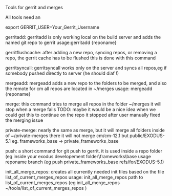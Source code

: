 Tools for gerrit and merges

All tools need an

export GERRIT_USER=Your_Gerrit_Username


gerritadd:
gerritadd is only working local on the build server and adds the named git repo to gerrit
usage:gerritadd {reponame}

gerritflushcache:
after adding a new repo, syncing repos, or removing a repo, the gerrit cache has to be flushed
this is done with this command

gerritsyncall:
gerritsyncall works only on the server and syncs all repos,eg if somebody pushed directly to server (he should diaf !)

mergeadd:
mergeadd adds a new repo to the folders to be merged, and also the remote for cm
all repos are located in ~/merges
usage: mergeadd {reponame}

merge:
this command tries to merge all repos in the folder ~/merges
it will stop when a merge fails
TODO: maybe it would be a nice idea when we could get this to continue on the repo it stopped after user manually fixed the merging issue

private-merge:
nearly the same as merge, but it will merge all folders inside of ~/private-merges
there it will not merge cm/cm-12.1 but public/EXODUS-5.1 eg. frameworks_base -> private_frameworks_base

push:
a short command for git push to gerrit. it is used inside a repo folder (eg inside your exodus developement folder\frameworks\base
usage reponame branch (eg push private_frameworks_base refs/for/EXODUS-5.1)

init_all_merge_repos:
creates all currently needed init files based on the file list_of_current_merges_repos
usage: init_all_merge_repos path to list_of_current_merges_repos (eg init_all_merge_repos ~/tools/list_of_current_merges_repos )

